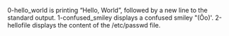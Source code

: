 0-hello_world is printing “Hello, World”, followed by a new line to the standard output. 1-confused_smiley displays  a confused smiley "(Ôo)'. 2-hellofile displays the content of the /etc/passwd file.